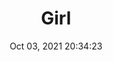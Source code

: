 ---
id: 51
title: Girl 
file-slug: girl
date: Oct 03, 2021 20:34:23
feature: false
category: icons
angle: dynamic
clay: https://3dicons.sgp1.cdn.digitaloceanspaces.com/v1/dynamic/clay/girl-dynamic-clay.png
gradient: https://3dicons.sgp1.cdn.digitaloceanspaces.com/v1/dynamic/gradient/girl-dynamic-gradient.png
color: https://3dicons.sgp1.cdn.digitaloceanspaces.com/v1/dynamic/color/girl-dynamic-color.png
premium: https://3dicons.sgp1.cdn.digitaloceanspaces.com/v1/dynamic/premium/girl-dynamic-premium.png
---